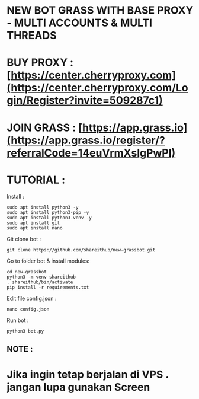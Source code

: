 # NEW BOT GRASS WITH BASE PROXY - MULTI ACCOUNTS & MULTI THREADS

# BUY PROXY : [https://center.cherryproxy.com](https://center.cherryproxy.com/Login/Register?invite=509287c1)

# JOIN GRASS : [https://app.grass.io](https://app.grass.io/register/?referralCode=14euVrmXslgPwPI)

# TUTORIAL :

Install :
```
sudo apt install python3 -y
sudo apt install python3-pip -y
sudo apt install python3-venv -y
sudo apt install git
sudo apt install nano
```
Git clone bot :
```
git clone https://github.com/shareithub/new-grassbot.git
```

Go to folder bot & install modules:
```
cd new-grassbot
python3 -m venv shareithub
. shareithub/bin/activate
pip install -r requirements.txt
```

Edit file config.json :
```
nano config.json
```

Run bot :
```
python3 bot.py
```


## NOTE :
# Jika ingin tetap berjalan di VPS . jangan lupa gunakan Screen

